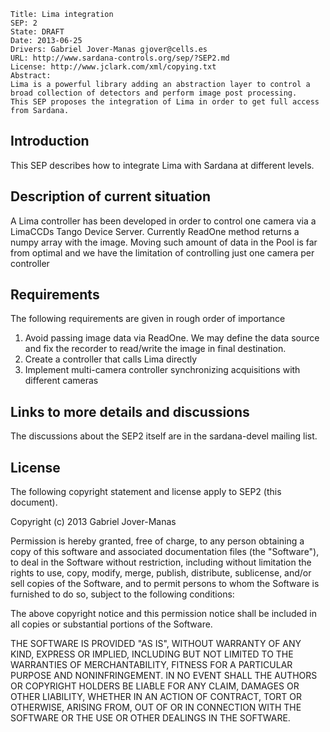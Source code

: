 	Title: Lima integration
	SEP: 2
	State: DRAFT
	Date: 2013-06-25
	Drivers: Gabriel Jover-Manas gjover@cells.es
	URL: http://www.sardana-controls.org/sep/?SEP2.md
	License: http://www.jclark.com/xml/copying.txt
	Abstract:
	Lima is a powerful library adding an abstraction layer to control a 
	broad collection of detectors and perform image post processing.
	This SEP proposes the integration of Lima in order to get full access 
	from Sardana.


Introduction
------------

This SEP describes how to integrate Lima with Sardana at different levels.


Description of current situation
--------------------------------

A Lima controller has been developed in order to control one camera via a LimaCCDs Tango Device Server. Currently ReadOne method returns a numpy array with the image. Moving such amount of data in the Pool is far from optimal and we have the limitation of controlling just one camera per controller


Requirements
------------

The following requirements are given in rough order of importance 

 1. Avoid passing image data via ReadOne. We may define the data source and fix the recorder to read/write the image in final destination.
 2. Create a controller that calls Lima directly
 3. Implement multi-camera controller synchronizing acquisitions with different cameras


Links to more details and discussions
-------------------------------------

The discussions about the SEP2 itself are in the sardana-devel mailing list.


License
-------

The following copyright statement and license apply to SEP2 (this
document).

Copyright (c) 2013  Gabriel Jover-Manas

Permission is hereby granted, free of charge, to any person obtaining
a copy of this software and associated documentation files (the
"Software"), to deal in the Software without restriction, including
without limitation the rights to use, copy, modify, merge, publish,
distribute, sublicense, and/or sell copies of the Software, and to
permit persons to whom the Software is furnished to do so, subject to
the following conditions:

The above copyright notice and this permission notice shall be included
in all copies or substantial portions of the Software.

THE SOFTWARE IS PROVIDED "AS IS", WITHOUT WARRANTY OF ANY KIND,
EXPRESS OR IMPLIED, INCLUDING BUT NOT LIMITED TO THE WARRANTIES OF
MERCHANTABILITY, FITNESS FOR A PARTICULAR PURPOSE AND NONINFRINGEMENT.
IN NO EVENT SHALL THE AUTHORS OR COPYRIGHT HOLDERS BE LIABLE FOR ANY
CLAIM, DAMAGES OR OTHER LIABILITY, WHETHER IN AN ACTION OF CONTRACT,
TORT OR OTHERWISE, ARISING FROM, OUT OF OR IN CONNECTION WITH THE
SOFTWARE OR THE USE OR OTHER DEALINGS IN THE SOFTWARE.


